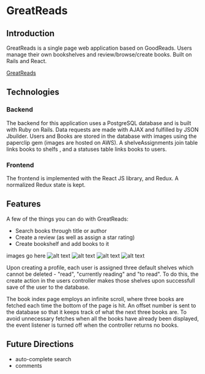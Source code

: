 # GreatReads
## Introduction
GreatReads is a single page web application based on GoodReads. Users manage their own bookshelves and review/browse/create books. Built on Rails and React. 

[GreatReads](https://great-reads.herokuapp.com/)


## Technologies
### Backend
The backend for this application uses a PostgreSQL database and is built with Ruby on Rails. Data requests are made with AJAX and fulfilled by JSON Jbuilder. Users and Books are stored in the database with images using the paperclip gem (images are hosted on AWS). A shelveAssignments join table links books to shelfs , and a statuses table links books to users. 

### Frontend
The frontend is implemented with the React JS library, and Redux. A normalized Redux state is kept.

## Features
A few of the things you can do with GreatReads:

* Search books through title or author
* Create a review (as well as assign a star rating)
* Create bookshelf and add books to it

images go here
![alt text](https://github.com/georgesco94/greatReads/blob/master/Screen%20Shot%202017-11-03%20at%201.28.20%20AM.png)
![alt text](https://github.com/georgesco94/greatReads/blob/master/Screen%20Shot%202017-11-03%20at%201.29.53%20AM.png)
![alt text](https://github.com/georgesco94/greatReads/blob/master/search.png)
![alt text](https://github.com/georgesco94/greatReads/blob/master/infinite%20scroll.png)

Upon creating a profile, each user is assigned three default shelves which cannot be deleted - "read", "currently reading" and "to read". To do this, the create action in the users controller makes those shelves upon successfull save of the user to the database. 

The book index page employs an infinite scroll, where three books are fetched each time the bottom of the page is hit. An offset number is sent to the database so that it keeps track of what the next three books are. To avoid unnecessary fetches when all the books have already been displayed, the event listener is turned off when the controller returns no books. 


## Future Directions
* auto-complete search
* comments
